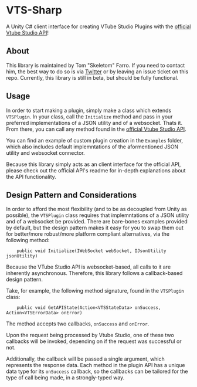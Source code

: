 # VTS-Sharp
A Unity C# client interface for creating VTube Studio Plugins with the [official Vtube Studio API](https://github.com/DenchiSoft/VTubeStudio)!

## About
This library is maintained by Tom "Skeletom" Farro. If you need to contact him, the best way to do so is via [Twitter](https://www.twitter.com/fomtarro) or by leaving an issue ticket on this repo. Currently, this library is still in beta, but should be fully functional.

## Usage

In order to start making a plugin, simply make a class which extends `VTSPlugin`. In your class, call the `Initialize` method and pass in your preferred implementations of a JSON utility and of a websocket. Thats it. From there, you can call any method found in the [official Vtube Studio API](https://github.com/DenchiSoft/VTubeStudio).

You can find an example of custom plugin creation in the `Examples` folder, which also includes default implemntations of the aformentioned JSON utility and websocket connector.

Because this library simply acts as an client interface for the official API, please check out the official API's readme for in-depth explanations about the API functionality.

## Design Pattern and Considerations

In order to afford the most flexibility (and to be as decoupled from Unity as possible), the `VTSPlugin` class requires that implemntations of a JSON utility and of a websocket be provided. There are bare-bones examples provided by default, but the design pattern makes it easy for you to swap them out for better/more robust/more platform compliant alternatives, via the following method:

```
    public void Initialize(IWebSocket webSocket, IJsonUtility jsonUtility)
```

Because the VTube Studio API is websocket-based, all calls to it are inherently asynchronous. Therefore, this library follows a callback-based design pattern.

Take, for example, the following method signature, found in the `VTSPlugin` class:

```
    public void GetAPIState(Action<VTSStateData> onSuccess, Action<VTSErrorData> onError)
```
The method accepts two callbacks, `onSuccess` and `onError`. 

Upon the request being processed by Vtube Studio, 
one of these two callbacks will be invoked, depending on if the request was successful or not. 

Additionally, the callback will be passed a single argument, which represents the response data. Each method in the plugin API has a unique data type for its `onSuccess` callback, so the callbacks can be tailored for the type of call being made, in a strongly-typed way.